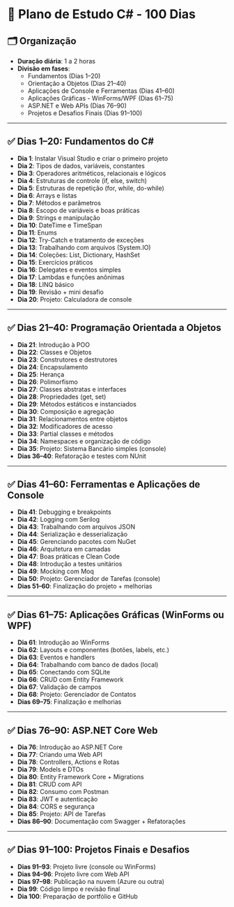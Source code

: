 # 📅 Plano de Estudo C# - 100 Dias

## 🗂️ Organização
- **Duração diária**: 1 a 2 horas
- **Divisão em fases**:
  - Fundamentos (Dias 1–20)
  - Orientação a Objetos (Dias 21–40)
  - Aplicações de Console e Ferramentas (Dias 41–60)
  - Aplicações Gráficas - WinForms/WPF (Dias 61–75)
  - ASP.NET e Web APIs (Dias 76–90)
  - Projetos e Desafios Finais (Dias 91–100)

---

## ✅ Dias 1–20: Fundamentos do C#
- **Dia 1**: Instalar Visual Studio e criar o primeiro projeto  
- **Dia 2**: Tipos de dados, variáveis, constantes  
- **Dia 3**: Operadores aritméticos, relacionais e lógicos  
- **Dia 4**: Estruturas de controle (if, else, switch)  
- **Dia 5**: Estruturas de repetição (for, while, do-while)  
- **Dia 6**: Arrays e listas  
- **Dia 7**: Métodos e parâmetros  
- **Dia 8**: Escopo de variáveis e boas práticas  
- **Dia 9**: Strings e manipulação  
- **Dia 10**: DateTime e TimeSpan  
- **Dia 11**: Enums  
- **Dia 12**: Try-Catch e tratamento de exceções  
- **Dia 13**: Trabalhando com arquivos (System.IO)  
- **Dia 14**: Coleções: List, Dictionary, HashSet  
- **Dia 15**: Exercícios práticos  
- **Dia 16**: Delegates e eventos simples  
- **Dia 17**: Lambdas e funções anônimas  
- **Dia 18**: LINQ básico  
- **Dia 19**: Revisão + mini desafio  
- **Dia 20**: Projeto: Calculadora de console  

---

## ✅ Dias 21–40: Programação Orientada a Objetos
- **Dia 21**: Introdução à POO  
- **Dia 22**: Classes e Objetos  
- **Dia 23**: Construtores e destrutores  
- **Dia 24**: Encapsulamento  
- **Dia 25**: Herança  
- **Dia 26**: Polimorfismo  
- **Dia 27**: Classes abstratas e interfaces  
- **Dia 28**: Propriedades (get, set)  
- **Dia 29**: Métodos estáticos e instanciados  
- **Dia 30**: Composição e agregação  
- **Dia 31**: Relacionamentos entre objetos  
- **Dia 32**: Modificadores de acesso  
- **Dia 33**: Partial classes e métodos  
- **Dia 34**: Namespaces e organização de código  
- **Dia 35**: Projeto: Sistema Bancário simples (console)  
- **Dias 36–40**: Refatoração e testes com NUnit  

---

## ✅ Dias 41–60: Ferramentas e Aplicações de Console
- **Dia 41**: Debugging e breakpoints  
- **Dia 42**: Logging com Serilog  
- **Dia 43**: Trabalhando com arquivos JSON  
- **Dia 44**: Serialização e desserialização  
- **Dia 45**: Gerenciando pacotes com NuGet  
- **Dia 46**: Arquitetura em camadas  
- **Dia 47**: Boas práticas e Clean Code  
- **Dia 48**: Introdução a testes unitários  
- **Dia 49**: Mocking com Moq  
- **Dia 50**: Projeto: Gerenciador de Tarefas (console)  
- **Dias 51–60**: Finalização do projeto + melhorias  

---

## ✅ Dias 61–75: Aplicações Gráficas (WinForms ou WPF)
- **Dia 61**: Introdução ao WinForms  
- **Dia 62**: Layouts e componentes (botões, labels, etc.)  
- **Dia 63**: Eventos e handlers  
- **Dia 64**: Trabalhando com banco de dados (local)  
- **Dia 65**: Conectando com SQLite  
- **Dia 66**: CRUD com Entity Framework  
- **Dia 67**: Validação de campos  
- **Dia 68**: Projeto: Gerenciador de Contatos  
- **Dias 69–75**: Finalização e melhorias  

---

## ✅ Dias 76–90: ASP.NET Core Web
- **Dia 76**: Introdução ao ASP.NET Core  
- **Dia 77**: Criando uma Web API  
- **Dia 78**: Controllers, Actions e Rotas  
- **Dia 79**: Models e DTOs  
- **Dia 80**: Entity Framework Core + Migrations  
- **Dia 81**: CRUD com API  
- **Dia 82**: Consumo com Postman  
- **Dia 83**: JWT e autenticação  
- **Dia 84**: CORS e segurança  
- **Dia 85**: Projeto: API de Tarefas  
- **Dias 86–90**: Documentação com Swagger + Refatorações  

---

## ✅ Dias 91–100: Projetos Finais e Desafios
- **Dias 91–93**: Projeto livre (console ou WinForms)  
- **Dias 94–96**: Projeto livre com Web API  
- **Dias 97–98**: Publicação na nuvem (Azure ou outra)  
- **Dia 99**: Código limpo e revisão final  
- **Dia 100**: Preparação de portfólio e GitHub  
